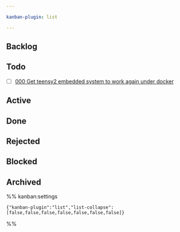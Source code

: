 ```yaml
---

kanban-plugin: list

---
```


## Backlog

## Todo

* [ ] [000 Get teensy2 embedded system to work again under docker](2025/000%20Get%20teensy2%20embedded%20system%20to%20work%20again%20under%20docker.md)

## Active

## Done

## Rejected

## Blocked

## Archived

%% kanban:settings

````
{"kanban-plugin":"list","list-collapse":[false,false,false,false,false,false,false]}
````

%%
